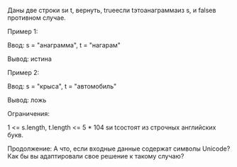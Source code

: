 Даны две строки sи t, вернуть, trueесли tэтоанаграммаиз s, и falseв противном случае.

 

Пример 1:

Ввод: s = "анаграмма", t = "нагарам"

Вывод: истина

Пример 2:

Ввод: s = "крыса", t = "автомобиль"

Вывод: ложь

 

Ограничения:

1 <= s.length, t.length <= 5 * 104
sи tсостоят из строчных английских букв.
 

Продолжение: А что, если входные данные содержат символы Unicode? Как бы вы адаптировали свое решение к такому случаю?